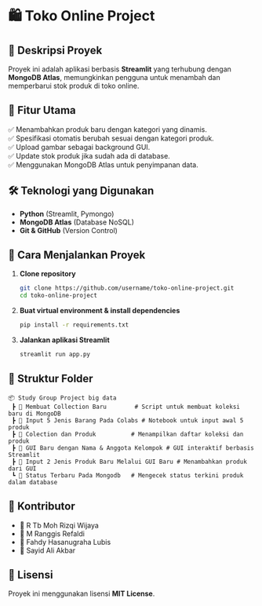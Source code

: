 # 🛍️ Toko Online Project

## 📌 Deskripsi Proyek
Proyek ini adalah aplikasi berbasis **Streamlit** yang terhubung dengan **MongoDB Atlas**, memungkinkan pengguna untuk menambah dan memperbarui stok produk di toko online.

## 🚀 Fitur Utama
✅ Menambahkan produk baru dengan kategori yang dinamis.  
✅ Spesifikasi otomatis berubah sesuai dengan kategori produk.  
✅ Upload gambar sebagai background GUI.  
✅ Update stok produk jika sudah ada di database.  
✅ Menggunakan MongoDB Atlas untuk penyimpanan data.

## 🛠️ Teknologi yang Digunakan
- **Python** (Streamlit, Pymongo)
- **MongoDB Atlas** (Database NoSQL)
- **Git & GitHub** (Version Control)

## 🔧 Cara Menjalankan Proyek
1. **Clone repository**
   ```sh
   git clone https://github.com/username/toko-online-project.git
   cd toko-online-project
   ```
2. **Buat virtual environment & install dependencies**
   ```sh
   pip install -r requirements.txt
   ```
3. **Jalankan aplikasi Streamlit**
   ```sh
   streamlit run app.py
   ```

## 📂 Struktur Folder
```
📦 Study Group Project big data
 ┣ 📂 Membuat Collection Baru        # Script untuk membuat koleksi baru di MongoDB
 ┣ 📂 Input 5 Jenis Barang Pada Colabs # Notebook untuk input awal 5 produk
 ┣ 📂 Colection dan Produk          # Menampilkan daftar koleksi dan produk
 ┣ 📂 GUI Baru dengan Nama & Anggota Kelompok # GUI interaktif berbasis Streamlit
 ┣ 📂 Input 2 Jenis Produk Baru Melalui GUI Baru # Menambahkan produk dari GUI
 ┗ 📂 Status Terbaru Pada Mongodb   # Mengecek status terkini produk dalam database
```

## 🤝 Kontributor
- 👤 R Tb Moh Rizqi Wijaya  
- 👤 M Ranggis Refaldi  
- 👤 Fahdy Hasanugraha Lubis  
- 👤 Sayid Ali Akbar  

## 📜 Lisensi
Proyek ini menggunakan lisensi **MIT License**.
